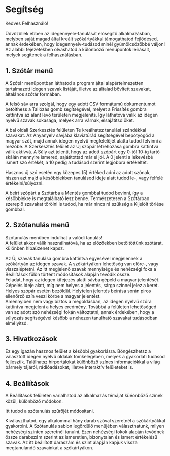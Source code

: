 ﻿ 
# Segítség

Kedves Felhasználó!

Üdvözöllek ebben az idegennyelv-tanulását elősegítő alkalmazásban, melyben saját magad által kreált szókártyákkal támogathatod fejlődésed, annak érdekében, hogy idegennyelv-tudásod minél gyümölcsözőbbé váljon!  
Az alábbi fejezetekben olvashatod a különböző menüpontok leírásait, melyek segítenek a felhasználásban.

## 1. Szótár menü

A Szótár menüpontban láthatod a program által alapértelmezetten tartalmazott idegen szavak listáját, illetve az általad bővített szavakat, általános szótár formában.
 
A felső sáv arra szolgál, hogy egy adott CSV formátumú dokumentumot betölthess a Tallózás gomb segítségével, melyet a Frissítés gombra kattintva az alant lévő területen megjeleníts. Így láthatóvá válik az idegen nyelvű szavak sokasága, melyek arra várnak, elsajátítsd őket.
 
A bal oldali Szerkesztés felületen Te kreálhatsz tanulási szándékkal szavakat. Az Anyanyelv sávjába klaviatúrád segítségével bepötyögöd a magyar szót, majd annak idegen nyelvű megfelelőjét alatta tudod felvinni a mezőbe. A Szerkesztés felület az Új szópár létrehozása gombra kattintva válik aktívvá.  A Súly azt jelenti, hogy az adott szópárt egy 0-tól 10-ig tartó skálán mennyire ismered, sajátítottad már el jól. A 0 jelenti a lekevésbé ismert szó értékét, a 10 pedig a tudásod szerint legjobbra értékeltét.
 
Hasznos új szó esetén egy közepes (5) értéked adni az adott szónak, hiszen azt majd a későbbiekben tanulásod ideje alatt tudod le-, vagy felfelé értékelni/súlyozni. 
 
 A beírt szópárt a Szótárba a Mentés gombbal tudod bevinni, így a későbbiekre is megtalálható lesz benne.
Természetesen a Szótárban szereplő szavakat törölni is tudod, ha már nincs rá szükség a Kijelölt törlése gombbal.


## 2. Szótanulás menü

Szótanulás menüben indulhat a valódi tanulás!  
A felület akkor válik használhatóvá, ha az előzőekben betöltöttünk szótárat, különben hibaüzenet kapsz.

Az Új szavak tanulása gombra kattintva egyesével megjelennek a szókártyán az idegen szavak.
A szókártyákon lehetőség van előre-, vagy visszaléptetni. 
Az itt megjelenő szavak mennyisége és nehézségi foka a Beállítások fülön történt módosítások alapján tevődik össze.  
Feladat, hogy az idegen kifejezés alatti sávba gépeld a magyar jelentését.
 Gépelés ideje alatt, míg nem helyes a jelentés, sárga színnel jelez a keret. Helyes szópár esetén bezöldül. Helytelen jelentés beírása során piros ellenőrző szín veszi körbe a magyar jelentést.  
 Amennyiben nem vagy biztos a megoldásban, az idegen nyelvű szóra kattintva megjeleni a helyes eredmény.
Továbbá a felületen lehetőséged van az adott szó nehézségi fokán változtatni, annak érdekében, hogy a súlyozás segítségével később a nehezen tanulható szavakat tudásodban elmélyítsd. 

## 3. Hivatkozások

Ez egy igazán hasznos felület a későbbi gyakorlásra.
Böngészhetsz a választott idegen nyelvű oldalak tömkelegében, melyek a gyakorlati tudásod fejlesztik.
Találhatsz hírportálokat különböző színes információkkal a világ bármely tájáról, rádióadásokat, illetve interaktív felületeket is. 


## 4. Beállítások
A Beállítások felületen variálhatod az alkalmazás témáját küéönbőző színek közül, különböző módokon.

Itt tudod a szótanulás szűrőjét módosítani.

 Kiválaszthatod, egy alkalommal hány darab szóval szeretnél a szókártyákkal gyakorolni.
 A Szótanulás sablon legördülő menüjében választhatunk, milyen nehézségi szinten szeretnél tanulni. Ezen nehézségi fokok alapján tevődnek össze darabszám szerint az ismeretlen, bizonytalan és ismert értékelésű szavak. Az itt beállított daraszám és szint alapján kapjuk vissza megtanulandó szavainkat a szókártyákon.


```
